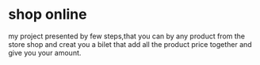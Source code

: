 # shop online
my project presented by few steps,that you can by any product from the store shop and creat you a bilet that add all the product price together and give you your amount.